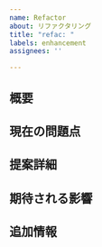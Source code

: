 ```yaml
---
name: Refactor
about: リファクタリング
title: "refac: "
labels: enhancement
assignees: ''

---
```


## 概要

<!-- リファクタリングの概要を記述 -->

## 現在の問題点

<!-- 現在のコードの問題点や改善すべき点を記述 -->

## 提案詳細

<!-- リファクタリングの具体的な提案を記述 -->

## 期待される影響

<!-- リファクタリングによって期待される影響を記述 -->

## 追加情報

<!-- その他の参考情報やコードスニペットがあれば記述 -->
